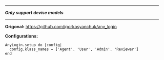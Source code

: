 <hr>

**_Only support devise models_**

<hr>

**Origonal:** https://github.com/igorkasyanchuk/any_login

**Configurations:**  

    AnyLogin.setup do |config| 
      config.klass_names = ['Agent', 'User', 'Admin', 'Reviewer']
    end
